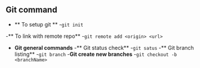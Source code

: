 ## **Git command**
- ** To setup git **
 -`git init`

 -** To link with remote repo**
  -`git remote add <origin> <url>`

- **Git general commands**
 -** Git status check**
   -`git satus`
 -** Git branch listing**
   -`git branch`
 -**Git create new branches**
  -`git checkout -b <branchName>`
  
